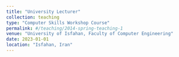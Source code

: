 ```yaml
---
title: "University Lecturer"
collection: teaching
type: "Computer Skills Workshop Course"
permalink: #/teaching/2014-spring-teaching-1
venue: "University of Isfahan, Faculty of Computer Engineering"
date: 2023-01-01
location: "Isfahan, Iran"
---
```


